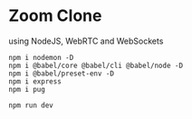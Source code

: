 # Zoom Clone

using NodeJS, WebRTC and WebSockets

```
npm i nodemon -D
npm i @babel/core @babel/cli @babel/node -D
npm i @babel/preset-env -D
npm i express
npm i pug
```

```
npm run dev
```
